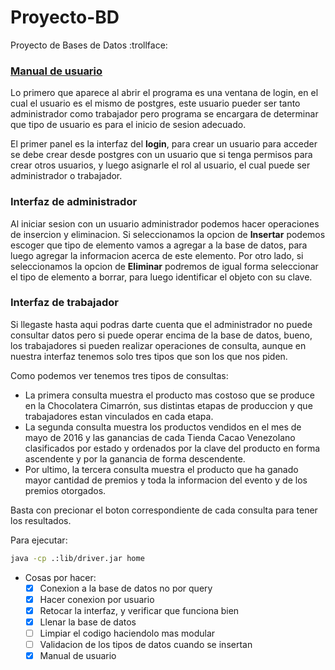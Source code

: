 # Proyecto-BD
Proyecto de Bases de Datos :trollface:

### [Manual de usuario](https://pipriles.github.io/Proyecto-BD/)

Lo primero que aparece al abrir el programa es una ventana de login, en el cual el usuario es el mismo de postgres, este usuario pueder ser tanto administrador como trabajador pero programa se encargara de determinar que tipo de usuario es para el inicio de sesion adecuado.

El primer panel es la interfaz del **login**, para crear un usuario para acceder se debe crear desde postgres con un usuario que si tenga permisos para crear otros usuarios, y luego asignarle el rol al usuario, el cual puede ser administrador o trabajador.

### Interfaz de administrador

Al iniciar sesion con un usuario administrador podemos hacer operaciones de insercion y eliminacion.
Si seleccionamos la opcion de **Insertar** podemos escoger que tipo de elemento vamos a agregar a la base de datos, para luego agregar la informacion acerca de este elemento.
Por otro lado, si seleccionamos la opcion de **Eliminar** podremos de igual forma seleccionar el tipo de elemento a borrar, para luego identificar el objeto con su clave.

### Interfaz de trabajador

Si llegaste hasta aqui podras darte cuenta que el administrador no puede consultar datos pero si puede operar encima de la base de datos, bueno, los trabajadores si pueden realizar operaciones de consulta, aunque en nuestra interfaz tenemos solo tres tipos que son los que nos piden.

Como podemos ver tenemos tres tipos de consultas:
  - La primera consulta muestra el producto mas costoso que se produce en la Chocolatera Cimarrón, sus distintas etapas de produccion y que trabajadores estan vinculados en cada etapa.
  - La segunda consulta muestra los productos vendidos en el mes de mayo de 2016 y las ganancias de cada Tienda Cacao Venezolano clasificados por estado y ordenados por la clave del producto en forma ascendente y por la ganancia de forma descendente.
  - Por ultimo, la tercera consulta muestra el producto que ha ganado mayor cantidad de premios y toda la informacion del evento y de los premios otorgados.

Basta con precionar el boton correspondiente de cada consulta para tener los resultados.

Para ejecutar:
``` sh
java -cp .:lib/driver.jar home
```

- Cosas por hacer:
  - [X] Conexion a la base de datos no por query
  - [X] Hacer conexion por usuario
  - [X] Retocar la interfaz, y verificar que funciona bien
  - [X] Llenar la base de datos
  - [ ] Limpiar el codigo haciendolo mas modular
  - [ ] Validacion de los tipos de datos cuando se insertan
  - [X] Manual de usuario
